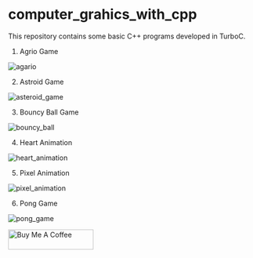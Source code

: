 # computer_grahics_with_cpp
This repository contains some basic C++ programs developed in TurboC.

1. Agrio Game

![agario](https://user-images.githubusercontent.com/49578319/213900890-99a9a12a-a08e-4b2f-9eaa-6c307b2f9d2c.png)

2. Astroid Game

![asteroid_game](https://user-images.githubusercontent.com/49578319/213900876-b17c6d47-9a3c-46f5-bf25-27884ab115fe.png)

3. Bouncy Ball Game

![bouncy_ball](https://user-images.githubusercontent.com/49578319/213900893-7818f9fe-2525-4e9c-afbf-7c5257dd66db.png)

4. Heart Animation

![heart_animation](https://user-images.githubusercontent.com/49578319/214375237-f7971d82-29bf-4745-a7f5-94b4cbfc7cc9.png)

5. Pixel Animation

![pixel_animation](https://user-images.githubusercontent.com/49578319/213900894-36a18572-aeed-4379-9bfa-8ab97ec73c3e.png)

6. Pong Game

![pong_game](https://user-images.githubusercontent.com/49578319/213900897-f8e6d519-2644-49d3-975c-3a1c3260c28d.png)

<a href="https://www.buymeacoffee.com/devora3" target="_blank"><img src="https://cdn.buymeacoffee.com/buttons/default-orange.png" alt="Buy Me A Coffee" height="41" width="174"></a>
